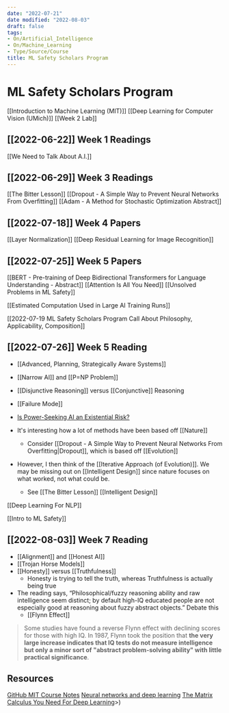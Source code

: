 ```yaml
---
date: "2022-07-21"
date modified: "2022-08-03"
draft: false
tags:
- On/Artificial_Intelligence
- On/Machine_Learning
- Type/Source/Course
title: ML Safety Scholars Program
---
```


# ML Safety Scholars Program
[[Introduction to Machine Learning (MIT)]]
[[Deep Learning for Computer Vision (UMich)]]
[[Week 2 Lab]]

## [[2022-06-22]] Week 1 Readings
[[We Need to Talk About A.I.]]

## [[2022-06-29]] Week 3 Readings
[[The Bitter Lesson]]
[[Dropout - A Simple Way to Prevent Neural Networks From Overfitting]]
[[Adam - A Method for Stochastic Optimization  Abstract]]

## [[2022-07-18]] Week 4 Papers
[[Layer Normalization]]
[[Deep Residual Learning for Image Recognition]]

## [[2022-07-25]] Week 5 Papers
[[BERT - Pre-training of Deep Bidirectional Transformers for Language Understanding - Abstract]]
[[Attention Is All You Need]]
[[Unsolved Problems in ML Safety]]

[[Estimated Computation Used in Large AI Training Runs]]

[[2022-07-19 ML Safety Scholars Program Call About Philosophy, Applicability, Composition]]

## [[2022-07-26]] Week 5 Reading
- [[Advanced, Planning, Strategically Aware Systems]]
- [[Narrow AI]] and [[P=NP Problem]]
- [[Disjunctive Reasoning]] versus [[Conjunctive]] Reasoning
- [[Failure Mode]]
- [Is Power-Seeking AI an Existential Risk?](https://www.josephcarlsmith.com/_files/ugd/5f37c1_5333aa0b7ff7461abc208b25bfc7df87.pdf)

- It's interesting how a lot of methods have been based off [[Nature]]
	- Consider [[Dropout - A Simple Way to Prevent Neural Networks From Overfitting|Dropout]], which is based off [[Evolution]]
- However, I then think of the [[Iterative Approach (of Evolution)]]. We may be missing out on [[Intelligent Design]] since nature focuses on what worked, not what could be.
	- See [[The Bitter Lesson]]
[[Intelligent Design]]

[[Deep Learning For NLP]]

[[Intro to ML Safety]]

## [[2022-08-03]] Week 7 Reading
- [[Alignment]] and [[Honest AI]]
- [[Trojan Horse Models]]
- [[Honesty]] versus [[Truthfulness]]
	- Honesty is trying to tell the truth, whereas Truthfulness is actually being true
- The reading says, “Philosophical/fuzzy reasoning ability and raw intelligence seem distinct; by default high-IQ educated people are not especially good at reasoning about fuzzy abstract objects.” Debate this
	- [[Flynn Effect]]

> Some studies have found a reverse Flynn effect with declining scores for those with high IQ. In 1987, Flynn took the position that **the very large increase indicates that IQ tests do not measure intelligence but only a minor sort of "abstract problem-solving ability" with little practical significance**.



















## Resources
[GitHub MIT Course Notes](https://phillipi.github.io/6.882/2020/notes/6.036_notes.pdf)
[Neural networks and deep learning](http://neuralnetworksanddeeplearning.com/chap1.html)
[The Matrix Calculus You Need For Deep Learning](https://explained.ai/matrix-calculus/)>)

